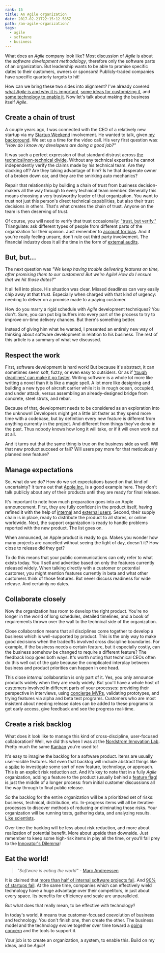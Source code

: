 ```yaml
---
rank: 15
title: An Agile organization
date: 2017-02-21T22:15:12.585Z
path: /an-agile-organization/
tags:
  - agile
  - software
  - business
---
```


What does an *Agile* company look like? Most discussion of *Agile* is about the *software development methodology*, therefore only the software parts of an organization. But leadership wants to be able to promise specific dates to their customers, owners or sponsors! Publicly-traded companies have specific quarterly targets to hit!

How can we bring these two sides into alignment? I've already covered [what *Agile* is and why it is important](/the-why-of-agile/), [some ideas for customizing it](/customizing-agile/), and [some technology to enable it](/the-technology-side-of-agile/). Now let's talk about making the business itself *Agile*.

<div class='fold'></div>

## Create a chain of trust

A couple years ago, I was connected with the CEO of a relatively new startup via my [Startup Weekend](https://startupweekend.org/) involvement. He wanted to talk, given [my background](https://scottnonnenberg.com/work/). We set up a time for the video call. His very first question was: *"How do I know my developers are doing a good job?"*

It was such a perfect expression of that standard distrust across [the technical/non-technical divide](/from-tech-person-to-people-person/). Without any technical expertise he cannot independently verify the claims made by his technical team. Are they slacking off? Are they taking advantage of him? Is he that desperate owner of a broken down car, and they are the smirking auto mechanics?

Repair that relationship by building a chain of trust from business decision-makers all the way through to every technical team member. Generally this means choosing a very trustworthy leader of that organization. You want to trust not just this person's direct technical capabilities, but also their trust decisions in others. That's what creates the chain of trust. Anyone on the team is then deserving of trust.

Of course, you will need to verify that trust occasionally: ["trust, but verify."](https://en.wikipedia.org/wiki/Trust,_but_verify) Triangulate: ask different types of people from different parts of the organization for their opinion. Just remember to [account for bias](http://curt-rice.com/2013/10/01/what-the-worlds-best-orchestras-can-teach-us-about-gender-discrimination/). And if you're really feeling unsure, don't rule out third party involvement. The financial industry does it all the time in the form of [external audits](https://en.wikipedia.org/wiki/External_auditor).

## But, but...

The next question was *"We keep having trouble delivering features on time, after promising them to our customers! But we're Agile! How do I ensure that we hit those dates?"*

It all fell into place. His situation was clear. Missed deadlines can very easily chip away at that trust. Especially when charged with that kind of urgency: needing to deliver on a promise made to a paying customer.

How do you marry a rigid schedule with *Agile* development techniques? You don't. Sure, you can put big buffers into every part of the process to try to improve on-time delivery chances. But there's something better.

Instead of giving him what he wanted, I presented an entirely new way of thinking about software development in relation to his business. The rest of this article is a summary of what we discussed.

## Respect the work

First, software development is hard work! But because it's abstract, it can sometimes seem soft, fuzzy, or even easy to outsiders. Or as if ['tough deadlines' can make it go faster](http://www.issendai.com/psychology/sick-systems.html). Writing software is a whole lot more like writing a novel than it is like a magic spell. A lot more like designing and building a new type of aircraft carrier while it is in rough ocean, occupied, and under attack, versus assembling an already-designed bridge from concrete, steel struts, and rebar.

Because of that, development needs to be considered as an exploration into the unknown! Developers might get a little bit faster as they spend more time with a codebase, but by definition every new feature is different from anything currently in the project. And different from things they've done in the past. Thus nobody knows how long it will take, or if it will even work out at all.

And it turns out that the same thing is true on the business side as well. Will that new product succeed or fail? Will users pay more for that meticulously planned new feature?

## Manage expectations

So, what do we do? How do we set expectations based on that kind of uncertainty? It turns out that [Apple Inc.](https://en.wikipedia.org/wiki/Apple_Inc.) is a good example here. They don't talk publicly about any of their products until they are ready for final release.

It's important to note how much preparation goes into an Apple announcement. First, they are fully confident in the product itself, having refined it with the help of [internal](https://www.macrumors.com/2016/06/28/apple-employee-watchos-3-wheelchair-beta-test/) and [external users](https://developer.apple.com/support/beta-software/). Second, their supply chain is in place, ready to distribute the product to all stores, or online worldwide. Next, the support organization is ready to handle problems reported with the new product. The list goes on.

When announced, an Apple product is ready to go. Makes you wonder how many projects are cancelled without seeing the light of day, doesn't it? How close to release did they get?

To do this means that your public communications can only refer to what exists today. You'll sell and advertise based on only the features currently released widely. When talking directly with a customer or potential customer, you might mention features currently in beta and what other customers think of those features. But never discuss readiness for wide release. And certainly no dates.

## Collaborate closely

Now the organization has room to develop the right product. You're no longer in the world of long schedules, detailed timelines, and a book of requirements thrown over the wall to the technical side of the organization.

Close collaboration means that all disciplines come together to develop a business which is well-supported by product. This is the only way to make good decisions when the tradeoffs involved cross discipline boundaries. For example, if the business needs a certain feature, but it especially costly, can the business somehow be changed to require a different feature? The feedback loop goes both ways. It's worth noting that technical CEOs often do this well out of the gate because the complicated interplay between business and product priorities can happen in one head.

This close *internal* collaboration is only part of it. Yes, you only announce products widely when they are ready widely. But you'll have a whole host of customers involved in different parts of your processes: providing their perspective in interviews, using [concierge MVPs](http://ibuildmvps.com/blog/the-concierge-minimum-viable-product-maximizes-customer-learning), validating prototypes, and trying features via alpha and beta test programs. Customers who are most insistent about needing release dates can be added to these programs to get early access, give feedback and see the progress real-time.

## Create a risk backlog

What does it look like to manage this kind of cross-discipline, user-focused collaboration? Well, we did this when I was at the [Nordstrom Innovation Lab](https://scottnonnenberg.com/work/#nordstrom-2012-q-2-to-q-4). Pretty much the same [Kanban](https://en.wikipedia.org/wiki/Kanban) you're used to!

It's easy to imagine the backlog for a software product. Items are usually user-visible features. But even that backlog will include abstract things like a [spike](https://en.wikipedia.org/wiki/Spike_(software_development)) to investigate some sort of new feature, technology, or approach. This is an explicit risk reduction act. And it's key to note that in a fully *Agile* organization, adding a feature to the product (usually behind a [feature flag](http://stackoverflow.com/questions/7707383/what-is-a-feature-flag)) is just the middle of a longer process: from initial customer discussions all the way through to final public release.

So the backlog for the entire organization will be a prioritized set of risks: business, technical, distribution, etc. In-progress items will all be iterative processes to discover methods of reducing or eliminating those risks. Your organization will be running tests, gathering data, and analyzing results. [Like scientists](/be-a-scientist-dev-productivity-tip-3/).

Over time the backlog will be less about risk reduction, and more about realization of potential benefit. More about upside than downside. Just remember to keep some high-risk items in play all the time, or you'll fall prey to the [Innovator's Dilemma](https://en.wikipedia.org/wiki/The_Innovator%27s_Dilemma)!

## Eat the world!

> _"Software is eating the world"_ - [Marc Andreessen](http://a16z.com/2016/08/20/why-software-is-eating-the-world/)

It is claimed that [more than half of internal software projects fail](http://www.cio.com/article/3068502/project-management/more-than-half-of-it-projects-still-failing.html). And [90% of startups fail](http://www.forbes.com/sites/neilpatel/2015/01/16/90-of-startups-will-fail-heres-what-you-need-to-know-about-the-10/#22848e9455e1). At the same time, companies which can effectively wield technology have a huge advantage over their competitors, in just about every space. Its benefits for efficiency and scale are unparalleled.

But what does that really mean, to be effective with technology?

In today's world, it means true customer-focused coevolution of business and technology. You don't finish one, then create the other. The business model and the technology evolve together over time toward a [going concern](https://en.wikipedia.org/wiki/Going_concern) and the tools to support it.

Your job is to create an organization, a system, to enable this. Build on my ideas, and be *Agile*!


